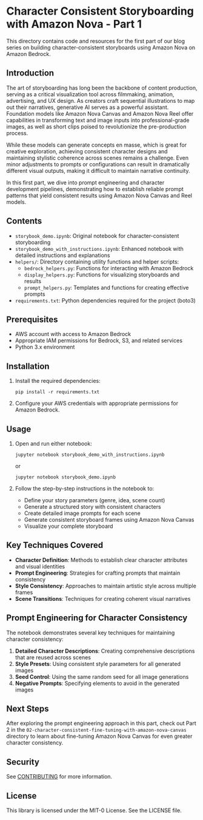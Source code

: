 # Character Consistent Storyboarding with Amazon Nova - Part 1

This directory contains code and resources for the first part of our blog series on building character-consistent storyboards using Amazon Nova on Amazon Bedrock.

## Introduction

The art of storyboarding has long been the backbone of content production, serving as a critical visualization tool across filmmaking, animation, advertising, and UX design. As creators craft sequential illustrations to map out their narratives, generative AI serves as a powerful assistant. Foundation models like Amazon Nova Canvas and Amazon Nova Reel offer capabilities in transforming text and image inputs into professional-grade images, as well as short clips poised to revolutionize the pre-production process.

While these models can generate concepts en masse, which is great for creative exploration, achieving consistent character designs and maintaining stylistic coherence across scenes remains a challenge. Even minor adjustments to prompts or configurations can result in dramatically different visual outputs, making it difficult to maintain narrative continuity.

In this first part, we dive into prompt engineering and character development pipelines, demonstrating how to establish reliable prompt patterns that yield consistent results using Amazon Nova Canvas and Reel models.

## Contents

- `storybook_demo.ipynb`: Original notebook for character-consistent storyboarding
- `storybook_demo_with_instructions.ipynb`: Enhanced notebook with detailed instructions and explanations
- `helpers/`: Directory containing utility functions and helper scripts:
  - `bedrock_helpers.py`: Functions for interacting with Amazon Bedrock
  - `display_helpers.py`: Functions for visualizing storyboards and results
  - `prompt_helpers.py`: Templates and functions for creating effective prompts
- `requirements.txt`: Python dependencies required for the project (boto3)

## Prerequisites

- AWS account with access to Amazon Bedrock
- Appropriate IAM permissions for Bedrock, S3, and related services
- Python 3.x environment

## Installation

1. Install the required dependencies:
   ```
   pip install -r requirements.txt
   ```

2. Configure your AWS credentials with appropriate permissions for Amazon Bedrock.

## Usage

1. Open and run either notebook:
   ```
   jupyter notebook storybook_demo_with_instructions.ipynb
   ```
   or
   ```
   jupyter notebook storybook_demo.ipynb
   ```

2. Follow the step-by-step instructions in the notebook to:
   - Define your story parameters (genre, idea, scene count)
   - Generate a structured story with consistent characters
   - Create detailed image prompts for each scene
   - Generate consistent storyboard frames using Amazon Nova Canvas
   - Visualize your complete storyboard

## Key Techniques Covered

- **Character Definition**: Methods to establish clear character attributes and visual identities
- **Prompt Engineering**: Strategies for crafting prompts that maintain consistency
- **Style Consistency**: Approaches to maintain artistic style across multiple frames
- **Scene Transitions**: Techniques for creating coherent visual narratives

## Prompt Engineering for Character Consistency

The notebook demonstrates several key techniques for maintaining character consistency:

1. **Detailed Character Descriptions**: Creating comprehensive descriptions that are reused across scenes
2. **Style Presets**: Using consistent style parameters for all generated images
3. **Seed Control**: Using the same random seed for all image generations
4. **Negative Prompts**: Specifying elements to avoid in the generated images

## Next Steps

After exploring the prompt engineering approach in this part, check out Part 2 in the `02-character-consistent-fine-tuning-with-amazon-nova-canvas` directory to learn about fine-tuning Amazon Nova Canvas for even greater character consistency.

## Security

See [CONTRIBUTING](../CONTRIBUTING.md#security-issue-notifications) for more information.

## License

This library is licensed under the MIT-0 License. See the LICENSE file.
